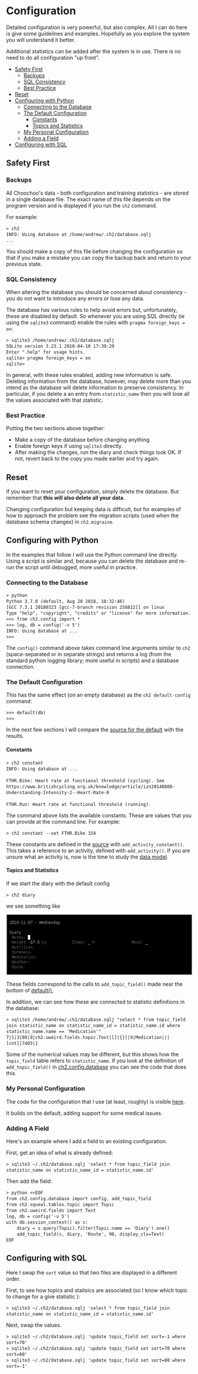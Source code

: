 
# Configuration

Detailed configuration is very powerful, but also complex.  All I can
do here is give some guidelines and examples.  Hopefully as you
explore the system you will understand it better.

Additional statistics can be added after the system is in use.  There
is no need to do all configuration "up front".

  * [Safety First](#safety-first)
    * [Backups](#backups)
    * [SQL Consistency](#sql-consistency)
    * [Best Practice](#best-practice)
  * [Reset](#reset)
  * [Configuring with Python](#configuring-with-python)
    * [Connecting to the Database](#connecting-to-the-database)
    * [The Default Configuration](#the-default-configuration)
      * [Constants](#constants)
      * [Topics and Statistics](#topics-and-statistics)
    * [My Personal Configuration](#my-personal-configuration)
    * [Adding a Field](#adding-a-field)
  * [Configuring with SQL](#configuring-with-sql)

## Safety First

### Backups

All Choochoo's data - both configuration and training statistics - are
stored in a single database file.  The exact name of this file depends
on the program version and is displayed if you run the `ch2` command.

For example:

    > ch2
    INFO: Using database at /home/andrew/.ch2/database.sqlj
    ...

You should make a copy of this file before changing the configuration
so that if you make a mistake you can copy the backup back and return
to your previous state.

### SQL Consistency

When altering the database you should be concerned about consistency -
you do not want to introduce any errors or lose any data.

The database has various rules to help avoid errors but,
unfortunately, these are disabled by default.  So whenever you are
using SQL directly (ie using the `sqlite3` command) enable the rules
with `pragma foreign_keys = on`:

    > sqlite3 /home/andrew/.ch2/database.sqlj
    SQLite version 3.23.1 2018-04-10 17:39:29
    Enter ".help" for usage hints.
    sqlite> pragma foreign_keys = on
    sqlite>

In general, with these rules enabled, adding new information is safe.
Deleting information from the database, however, may delete more than
you intend as the database will delete information to preserve
consistency.  In particular, if you delete a an entry from
`statistic_name` then you will lose all the values associated with
that statistic.

### Best Practice

Putting the two sections above together:
* Make a copy of the database before changing anything
* Enable foreign keys if using `sqlite3` directly.
* After making the changes, run the diary and check things look OK.  If
  not, revert back to the copy you made earlier and try again.

## Reset

If you want to reset your configuration, simply delete the database.
But remember that **this will also delete all your data**.

Changing configuration but keeping data is difficult, but for examples
of how to approach the problem see the migration scripts (used when
the database schema changes) in `ch2.migraine`.

## Configuring with Python

In the examples that follow I will use the Python command line
directly.  Using a script is similar and, because you can delete the
database and re-run the script until debugged, more useful in
practice.

### Connecting to the Database

    > python                               
    Python 3.7.0 (default, Aug 20 2018, 18:32:46)
    [GCC 7.3.1 20180323 [gcc-7-branch revision 258812]] on linux
    Type "help", "copyright", "credits" or "license" for more information.
    >>> from ch2.config import *
    >>> log, db = config('-v 5')
    INFO: Using database at ...
    >>>

The `config()` command above takes command line arguments similar to
`ch2` (space-separated or in separate strings) and returns a log (from
the standard python logging library; more useful in scripts) and a
database connection.

### The Default Configuration

This has the same effect (on an empty database) as the `ch2
default-config` command:

    >>> default(db)
    >>>

In the next few sections I will compare the [source for the
default](https://github.com/andrewcooke/choochoo/blob/master/ch2/config/default.py)
with the results.

#### Constants

    > ch2 constant
    INFO: Using database at ...

    FTHR.Bike: Heart rate at functional threshold (cycling). See https://www.britishcycling.org.uk/knowledge/article/izn20140808-Understanding-Intensity-2--Heart-Rate-0

    FTHR.Run: Heart rate at functional threshold (running).

The command above lists the available constants.  These are values
that you can provide at the command line.  For example:

    > ch2 constant --set FTHR.Bike 154

These constants are defined in the
[source](https://github.com/andrewcooke/choochoo/blob/master/ch2/config/default.py)
with `add_activity_constant()`.  This takes a reference to an
activity, defined with `add_activity()`.  If you are unsure what an
activity is, now is the time to study the [data model](data-model).

#### Topics and Statistics

If we start the diary with the default config

    > ch2 diary

we see something like

![](diary-config-example.png)

These fields correspond to the calls to `add_topic_field()` made near
the bottom of
[default()](https://github.com/andrewcooke/choochoo/blob/master/ch2/config/default.py),

In addition, we can see how these are connected to statistic
definitions in the database:

    > sqlite3 /home/andrew/.ch2/database.sqlj "select * from topic_field join statistic_name on statistic_name_id = statistic_name.id where statistic_name.name == 'Medication'"
    7|1|3|80|9|ch2.uweird.fields.topic.Text|[]|{}||9|Medication|||[cnt]|7403|1

Some of the numerical values may be different, but this shows how the
`topic_field` table refers to `statistic_name`.  If you look at the
definition of `add_topic_field()` in
[ch2.config.database](https://github.com/andrewcooke/choochoo/blob/master/ch2/config/database.py)
you can see the code that does this.

### My Personal Configuration

The code for the configuration that I use (at least, roughly) is
visible
[here](https://github.com/andrewcooke/choochoo/blob/master/ch2/config/personal.py).

It builds on the default, adding support for some medical issues.

### Adding A Field

Here's an example where I add a field to an existing configuration.

First, get an idea of what is already defined:

    > sqlite3 ~/.ch2/database.sqlj 'select * from topic_field join statistic_name on statistic_name_id = statistic_name.id'

Then add the field:

    > python <<EOF
    from ch2.config.database import config, add_topic_field
    from ch2.squeal.tables.topic import Topic
    from ch2.uweird.fields import Text
    log, db = config('-v 5')
    with db.session_context() as s:
        diary = s.query(Topic).filter(Topic.name == 'Diary').one()
        add_topic_field(s, diary, 'Route', 90, display_cls=Text)
    EOF

## Configuring with SQL

Here I swap the `sort` value so that two files are displayed in a
different order.

First, to see how topics and staitsics are associated (so I know which
topic to change for a give statistic ):

    > sqlite3 ~/.ch2/database.sqlj 'select * from topic_field join statistic_name on statistic_name_id = statistic_name.id'

Next, swap the values.

    > sqlite3 ~/.ch2/database.sqlj 'update topic_field set sort=-1 where sort=70'
    > sqlite3 ~/.ch2/database.sqlj 'update topic_field set sort=70 where sort=80'
    > sqlite3 ~/.ch2/database.sqlj 'update topic_field set sort=80 where sort=-1'

